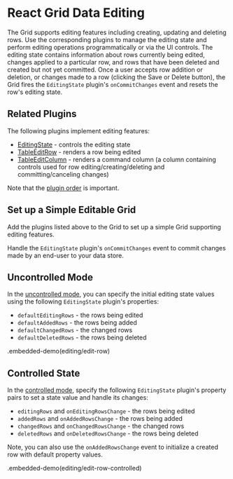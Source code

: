 # React Grid Data Editing

The Grid supports editing features including creating, updating and deleting rows. Use the corresponding plugins to manage the editing state and perform editing operations programmatically or via the UI controls. The editing state contains information about rows currently being edited, changes applied to a particular row, and rows that have been deleted and created but not yet committed. Once a user accepts row addition or deletion, or changes made to a row (clicking the Save or Delete button), the Grid fires the `EditingState` plugin's `onCommitChanges` event and resets the row's editing state.

## Related Plugins

The following plugins implement editing features:

- [EditingState](../reference/editing-state.md) - controls the editing state
- [TableEditRow](../reference/table-edit-row.md) - renders a row being edited
- [TableEditColumn](../reference/table-edit-column.md) - renders a command column (a column containing controls used for row editing/creating/deleting and committing/canceling changes)

Note that the [plugin order](./plugin-overview.md#plugin-order) is important.

## Set up a Simple Editable Grid

Add the plugins listed above to the Grid to set up a simple Grid supporting editing features.

Handle the `EditingState` plugin's `onCommitChanges` event to commit changes made by an end-user to your data store.

## Uncontrolled Mode

In the [uncontrolled mode](controlled-and-uncontrolled-modes.md), you can specify the initial editing state values using the following `EditingState` plugin's properties:

- `defaultEditingRows` - the rows being edited
- `defaultAddedRows` - the rows being added
- `defaultChangedRows` - the changed rows
- `defaultDeletedRows` - the rows being deleted

.embedded-demo(editing/edit-row)

## Controlled State

In the [controlled mode](controlled-and-uncontrolled-modes.md), specify the following `EditingState` plugin's property pairs to set a state value and handle its changes:

- `editingRows` and `onEditingRowsChange` - the rows being edited
- `addedRows` and `onAddedRowsChange` - the rows being added
- `changedRows` and `onChangedRowsChange` - the changed rows
- `deletedRows` and `onDeletedRowsChange` - the rows being deleted

Note, you can also use the `onAddedRowsChange` event to initialize a created row with default property values.

.embedded-demo(editing/edit-row-controlled)


